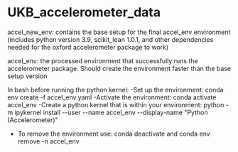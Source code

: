 # UKB_accelerometer_data

accel_new_env: contains the base setup for the final accel_env environment (includes python version 3.9, scikit_lean 1.0.1, and other dependencies needed for the oxford accelerometer package to work)

accel_env: the processed environment that successfully runs the accelerometer package. Should create the environment faster than the base setup version

In bash before running the python kernel:
  -Set up the environment: conda env create -f accel_env.yaml
  -Activate the environment: conda activate accel_env
  -Create a python kernel that is within your environment: python -m ipykernel install --user --name accel_env --display-name "Python (Accelerometer)"
  - To remove the environment use: conda deactivate and conda env remove -n accel_env

